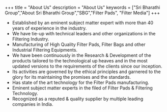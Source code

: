 +++
title = "About Us"
description = "About Us"
keywords = ["Sri Bharathi Group","About Sri Bharathi Group","SBG","Filter Pads", "Filter Media"]
+++
* Established by an eminent subject matter expert with more than 40 years of experience in the industry.
* We have tie-up with technical leaders and other organizations in the Filtering Industry.
* Manufacturing of High Quality Filter Pads, Filter Bags and other Industrial Filtering Equipments.
* We have been continuously in the Research & Development of the products tailored to the technological up heaves and in the most updated versions to the requirements of the clients since our inception.
* Its activities are governed by the ethical principles and garnered to the glory for its maintaining the promises and the standards.
* Has state of the art technology for the Filter Pads manufacturing.
* Eminent subject matter experts in the filed of Filter Pads & Filtering Technology.
* Recognized as a reputed & quality supplier by multiple leading companies in India.
